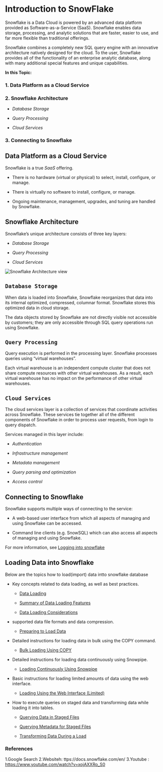 # Introduction to SnowFlake 






 Snowflake is a Data Cloud is powered by an advanced data platform provided as Software-as-a-Service (SaaS). Snowflake enables data storage, processing, and analytic solutions that are faster, easier to use, and far more flexible than traditional offerings.

Snowflake combines a completely new SQL query engine with an innovative architecture natively designed for the cloud. To the user, Snowflake provides all of the functionality of an enterprise analytic database, along with many additional special features and unique capabilities.


**In this Topic:**

### 1. Data Platform as a Cloud Service 
### 2. Snowflake Architecture

 * _Database Storage_

* _Query Processing_

* _Cloud Services_

### 3. Connecting to Snowflake

## Data Platform as a Cloud Service

Snowflake is a true _SaaS_ offering. 
  * There is no hardware (virtual or physical) to select, install, configure, or manage.

* There is virtually no software to install, configure, or manage.

* Ongoing maintenance, management, upgrades, and tuning are handled by Snowflake.

## Snowflake Architecture 

Snowflake’s unique architecture consists of three key layers:
  * _Database Storage_

* _Query Processing_

* _Cloud Services_

![Snowflake Architecture view](https://docs.snowflake.com/en/_images/architecture-overview.png)

## `Database Storage`

When data is loaded into Snowflake, Snowflake reorganizes that data into its internal optimized, compressed, columnar format. Snowflake stores this optimized data in cloud storage.

 The data objects stored by Snowflake are not directly visible not accessible by customers; they are only accessible through SQL query operations run using Snowflake.

## `Query Processing`

Query execution is performed in the processing layer. Snowflake processes queries using “virtual warehouses”.

Each virtual warehouse is an independent compute cluster that does not share compute resources with other virtual warehouses. As a result, each virtual warehouse has no impact on the performance of other virtual warehouses.

## `Cloud Services`

The cloud services layer is a collection of services that coordinate activities across Snowflake. These services tie together all of the different components of Snowflake in order to process user requests, from login to query dispatch. 

Services managed in this layer include:

   * _Authentication_

   * _Infrastructure management_

   * _Metadata management_

* _Query parsing and optimization_

*  _Access control_
## Connecting to Snowflake

Snowflake supports multiple ways of connecting to the service:

* A web-based user interface from which all aspects of managing and using Snowflake can be accessed.

* Command line clients (e.g. SnowSQL) which can also access all aspects of managing and using Snowflake.

For more information, see [Logging into snowflake](https://docs.snowflake.com/en/user-guide/connecting.html)

## Loading Data into Snowflake

Below are the topics how to load(import) data intto snowflake database

* Key concepts related to data loading, as well as best practices.

  * [Data Loading](https://docs.snowflake.com/en/user-guide/data-load-overview.html)



  * [Summary of Data Loading Features](https://docs.snowflake.com/en/user-guide/intro-summary-loading.html)

  * [Data Loading Considerations](https://docs.snowflake.com/en/user-guide/data-load-considerations.html)

* supported data file formats and data compression.

  * [Preparing to Load Data](https://docs.snowflake.com/en/user-guide/data-load-bulk.html)

 * Detailed instructions for loading data in bulk using the COPY command.

   * [Bulk Loading Using COPY](https://docs.snowflake.com/en/user-guide/data-load-snowpipe.html)

 * Detailed instructions for loading data continuously using Snowpipe.

   * [Loading Continuously Using Snowpipe](https://docs.snowflake.com/en/user-guide/data-load-web-ui.html)

 * Basic instructions for loading limited amounts of data using the web interface.

   * [Loading Using the Web Interface (Limited)](https://docs.snowflake.com/en/user-guide/data-load-web-ui.html)

* How to execute queries on staged data and transforming data while loading it into tables.

  * [Querying Data in Staged Files](https://docs.snowflake.com/en/user-guide/querying-stage.html)

  * [Querying Metadata for Staged Files](https://docs.snowflake.com/en/user-guide/querying-metadata.html)

  * [Transforming Data During a Load](https://docs.snowflake.com/en/user-guide/data-load-transform.html)

### References
 1.Google Search
 2.Websiteh: ttps://docs.snowflake.com/en/
 3.Youtube : https://www.youtube.com/watch?v=xojAXXRo_S0
 















